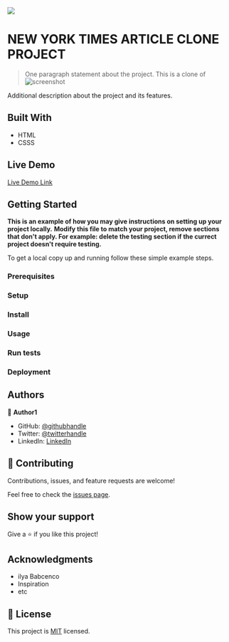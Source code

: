 ![](https://img.shields.io/badge/Microverse-blueviolet)

# NEW YORK TIMES ARTICLE CLONE PROJECT

> One paragraph statement about the project.
> This is a clone of
> ![screenshot](./app_screenshot.png)

Additional description about the project and its features.

## Built With

- HTML
- CSSS

## Live Demo

[Live Demo Link](https://livedemo.com)

## Getting Started

**This is an example of how you may give instructions on setting up your project locally.**
**Modify this file to match your project, remove sections that don't apply. For example: delete the testing section if the currect project doesn't require testing.**

To get a local copy up and running follow these simple example steps.

### Prerequisites

### Setup

### Install

### Usage

### Run tests

### Deployment

## Authors

👤 **Author1**

- GitHub: [@githubhandle](https://github.com/githubhandle)
- Twitter: [@twitterhandle](https://twitter.com/twitterhandle)
- LinkedIn: [LinkedIn](https://linkedin.com/linkedinhandle)

## 🤝 Contributing

Contributions, issues, and feature requests are welcome!

Feel free to check the [issues page](issues/).

## Show your support

Give a ⭐️ if you like this project!

## Acknowledgments

- ilya Babcenco
- Inspiration
- etc

## 📝 License

This project is [MIT](lic.url) licensed.
